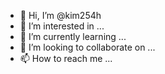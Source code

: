   - 👋 Hi, I’m @kim254h
- 👀 I’m interested in ...
- 🌱 I’m currently learning ...
- 💞️ I’m looking to collaborate on ...
- 📫 How to reach me ...

<!---
kim254h/kim254h is a ✨ special ✨ repository because its `README.md` (this file) appears on your GitHub profile.
You can click the Preview link to take a look at your changes.
--->

